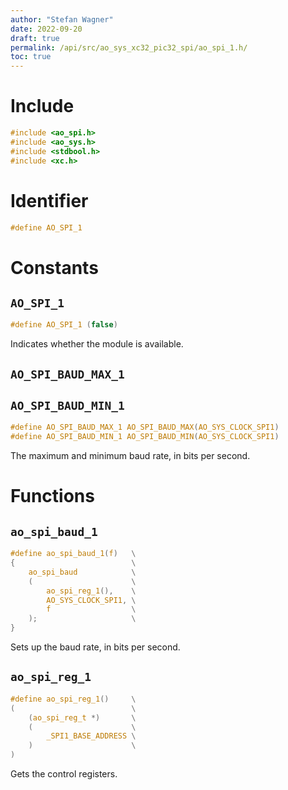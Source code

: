 ```yaml
---
author: "Stefan Wagner"
date: 2022-09-20
draft: true
permalink: /api/src/ao_sys_xc32_pic32_spi/ao_spi_1.h/
toc: true
---
```


# Include

```c
#include <ao_spi.h>
#include <ao_sys.h>
#include <stdbool.h>
#include <xc.h>
```

# Identifier

```c
#define AO_SPI_1
```

# Constants

## `AO_SPI_1`

```c
#define AO_SPI_1 (false)
```

Indicates whether the module is available.

## `AO_SPI_BAUD_MAX_1`
## `AO_SPI_BAUD_MIN_1`

```c
#define AO_SPI_BAUD_MAX_1 AO_SPI_BAUD_MAX(AO_SYS_CLOCK_SPI1)
#define AO_SPI_BAUD_MIN_1 AO_SPI_BAUD_MIN(AO_SYS_CLOCK_SPI1)
```

The maximum and minimum baud rate, in bits per second.

# Functions

## `ao_spi_baud_1`

```c
#define ao_spi_baud_1(f)   \
{                          \
    ao_spi_baud            \
    (                      \
        ao_spi_reg_1(),    \
        AO_SYS_CLOCK_SPI1, \
        f                  \
    );                     \
}
```

Sets up the baud rate, in bits per second.

## `ao_spi_reg_1`

```c
#define ao_spi_reg_1()     \
(                          \
    (ao_spi_reg_t *)       \
    (                      \
        _SPI1_BASE_ADDRESS \
    )                      \
)
```

Gets the control registers.
